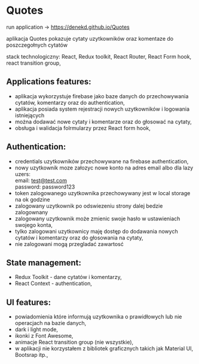 # Quotes

run application -> https://denekd.github.io/Quotes

aplikacja Quotes pokazuje cytaty uzytkowników oraz komentaze do poszczegołnych cytatów

stack technologiczny:
React, Redux toolkit, React Router, React Form hook, react transition group, 

## Applications features: 
- aplikacja wykorzystuje firebase jako baze danych do przechowywania cytatów, komentarzy oraz do authentication,
- aplikacja posiada system rejestracji nowych uzytkowników i logowania istniejących
- można dodawać nowe cytaty i komentarze oraz do głosować na cytaty,
- obsługa i walidacja folrmularzy przez React form hook,


## Authentication:
- credentials uzytkowników przechowywane na firebase authentication, 
- nowy uzytkownik moze załozyc nowe konto na adres email albo dla lazy uzers:  
            email: test@test.com  
         password: password123
- token zalogowanego uzytkownika przechowywany jest w local storage na ok godzine 
- zalogowany uzytkownik po odswiezeniu strony dalej bedzie zalogownany
- zalogowany uzytkownik może zmienic swoje hasło w ustawieniach swojego konta,
- tylko zalogowani uzytkownicy maję dostęp do dodawania nowych cytatów i komentarzy oraz do głosowania na cytaty,
- nie zalogowani mogą przegladać zawartosć


## State management: 
- Redux Toolkit - dane cytatów i komentarzy,
- React Context - authentication, 

## UI features:
- powiadomienia które informują uzytkownika o prawidłowych lub nie operacjach na bazie danych,
- dark i light mode,
- ikonki z Font Awesome,
- animacje React transition group (nie wszystkie),
- w aplikacji nie korzystałem z bibliotek graficznych takich jak Material UI, Bootsrap itp.,


